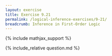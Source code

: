 ```yaml
---
layout: exercise
title: Exercise 9.21
permalink: /logical-inference-exercises/9-21/
breadcrumb: Inference in First-Order Logic
---
```


{% include mathjax_support %}

<div><i class="arrow-up" data-chapter="logical-inference-exercises" data-exercise="ex_21" data-rating="0"></i></div>
{% include_relative question.md %}
